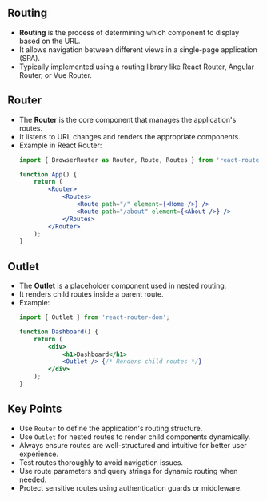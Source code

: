 ## Routing
- **Routing** is the process of determining which component to display based on the URL.
- It allows navigation between different views in a single-page application (SPA).
- Typically implemented using a routing library like React Router, Angular Router, or Vue Router.

## Router
- The **Router** is the core component that manages the application's routes.
- It listens to URL changes and renders the appropriate components.
- Example in React Router:
    ```jsx
    import { BrowserRouter as Router, Route, Routes } from 'react-router-dom';

    function App() {
        return (
            <Router>
                <Routes>
                    <Route path="/" element={<Home />} />
                    <Route path="/about" element={<About />} />
                </Routes>
            </Router>
        );
    }
    ```

## Outlet
- The **Outlet** is a placeholder component used in nested routing.
- It renders child routes inside a parent route.
- Example:
    ```jsx
    import { Outlet } from 'react-router-dom';

    function Dashboard() {
        return (
            <div>
                <h1>Dashboard</h1>
                <Outlet /> {/* Renders child routes */}
            </div>
        );
    }
    ```

## Key Points
- Use `Router` to define the application's routing structure.
- Use `Outlet` for nested routes to render child components dynamically.
- Always ensure routes are well-structured and intuitive for better user experience.
- Test routes thoroughly to avoid navigation issues.
- Use route parameters and query strings for dynamic routing when needed.
- Protect sensitive routes using authentication guards or middleware.
